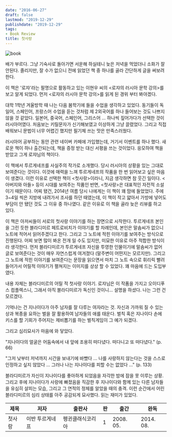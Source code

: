 ```yaml
---
date: "2016-06-27"
draft: false
lastmod: "2019-12-29"
publishdate: "2019-12-29"
tags:
- Book Review
title: 첫사랑
---
```



![book](http://image.yes24.com/momo/TopCate579/MidCate003/48089425.jpg)

배가 부르다. 그냥 기숙사로 돌아가면 서운해 하실테니 늦은 저녁을 먹었더니 소화가 잘 안된다. 졸리지만, 잘 수가 없으니 전에 읽었던 책 중 하나를 골라 간단하게 글을 써보려한다.

이 책은 '로쟈'라는 필명으로 활동하고 있는 이현우 씨의 <로쟈의 러시아 문학 강의>를 보고 알게 되었다. 먼저 <로쟈의 러시아 문학 강의>를 읽게 된 경위 부터 봐야겠다.

대학 1학년 겨울방학 때 나는 다음 봄학기에 들을 수업을 생각하고 있었다. 동기들이 독일어, 스페인어, 프랑스어 수업을 듣는 것처럼 제 2외국어를 하나 들어보는 것도 나쁘지 않을 것 같았다. 일본어, 중국어, 스페인어, 그리스어 ... 하나씩 짚어가다가 선택한 것이 러시아어였다. 처음보는 키릴문자가 신기해보였고 이상하게 그냥 끌렸었다. 그리고 직접 배워보니 문법이 너무 어렵긴 했지만 필기체 쓰는 맛은 만족스러웠다.

러시아어 공부하는 동안 관련 네이버 카페에 가입했는데, 거기서 이벤트를 하나 했다. 새로운 책이 하나 출간되는데, 책을 증정 받는 대신 서평을 쓰는 것이었다. 응모하여 책을 받았고 그게 로쟈님의 책이다.

이 책에서 투르게네프를 사실주의 작가로 소개했다. 당시 러시아의 상황을 있는 그대로 보여준다는 것이다. 이것에 매력을 느껴 투르게네프의 작품을 한 번 읽어보고 싶은 마음이 생겼다. 이런 이유로 선택한 책이 <첫사랑>이라니, 지금 생각하면 참 웃긴 일이다. <아버지와 아들> 등이 시대를 보여주는 작품인 반면, <첫사랑>은 대표적인 자전적 소설이기 때문이다. 어찌 됐건, 2014년 여름 당시 나에게는 이 책이 꽤 맘에 들었었다. 주에 3~4일 씩은 지방에 내려가서 조사를 하던 때였는데, 이 책이 작고 얇아서 가방에 넣어도 부담이 안 됐던 것도 그 이유 중 하나였다. 같은 이유로 이 책을 골라 늦은 리뷰를 하고 있다.

이 책은 아저씨들이 서로의 첫사랑 이야기를 하는 장면으로 시작한다. 투르게네프 본인을 그린 듯한 블라디미르 페트로비치가 이야기를 할 차례인데, 본인은 말솜씨가 없으니 노트에 적어서 읽어주겠다고 한다. 그리고 그 노트에 적힌 이야기를 보여주는 방식으로 진행된다. 어찌 보면 많이 봐온 전개 일 수도 있지만, 미묘한 이유로 아주 적합한 방식이라 생각한다. 먼저 블라디미르가 투르게네프 자신을 투영한 인물이기에 말솜씨가 없어 글로 보여준다는 것이 매우 자연스럽게 여겨졌다 (말주변이 어떤지는 모르지만). 그리고 그 노트에 적힌 이야기를 보여준다는 문장을 읽으면서 마치 그 노트 속으로 휘리릭 빨려들어가서 어릴적 이야기가 펼쳐지는 이미지를 상상 할 수 있었다. 꽤 마음에 드는 도입부였다.

내용 자체는 블라디미르의 어릴 적 첫사랑 이야기. 로쟈님은 이 작품을 가지고 오이디푸스 컴플렉스니, 그래서 아직 블라디미르가 독신인 것이니... 설명을 하셨다. 나는 그런 건 모르겠다.

기억나는 건 지나이다가 아주 남자를 잘 다루는 여자라는 것. 자신과 가까워 질 수 있는 상과 복종을 요하는 벌을 잘 활용하여 남자들의 애를 태운다. 벌칙 혹은 지나이다 손에 키스를 할 기회가 주어지는 제비뽑기를 하는 벌칙게임이 그 예가 되겠다.

그리고 심리묘사가 마음에 와 닿았다.

"지나이다의 얼굴은 어둠속에서 내 앞에 조용히 떠다녔다. 떠다니고 또 떠다녔다." (p. 66)

"그저 낮부터 저녁까지 시간을 보내기에 바빴다 ... 나를 사랑하지 않는다는 것을 스스로 인정하고 싶지 않았다 ... 그러나 나는 지나이다를 피할 수는 없었다 ..." (p. 133)

블라디미르가 자신이 지나이다를 좋아하게 되었음을 자각한 밤에 잠을 못 이루는 상황. 그리고 후에 지나이다가 사랑에 빠졌음을 직감한 후 지나이다와 함께 있는 다른 남자들을 유심히 살피는 모습, 그리고 그 연적의 정체를 알았을 때의 충격. 이런 순간에서 어린 블라디미르의 심리 상태를 아주 공감되게 묘사했다. 읽는 재미가 있었다.

|제목|저자|출판사|판|출간|완독|
|------|---|---|---|---|---|
|첫사랑|이반 투르게네프|펭귄클래식코리아|1|2008. 05.|2014. 08.|
